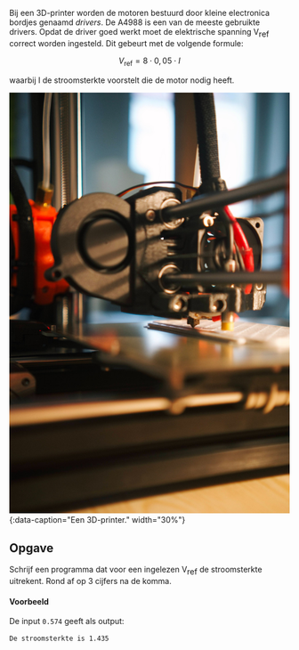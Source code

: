 Bij een 3D-printer worden de motoren bestuurd door kleine electronica bordjes genaamd *drivers*. De A4988 is een van de meeste gebruikte drivers. Opdat de driver goed werkt moet de elektrische spanning V<span style="vertical-align: sub;">ref</span> correct worden ingesteld. Dit gebeurt met de volgende formule:

$$
V_{\text{ref}} = 8\cdot 0,05 \cdot I
$$

waarbij I de stroomsterkte voorstelt die de motor nodig heeft.

![Een 3D-printer.](media/3dprinter.jpg "Foto door Kadir Celep op Unsplash."){:data-caption="Een 3D-printer." width="30%"}

## Opgave
Schrijf een programma dat voor een ingelezen V<span style="vertical-align: sub;">ref</span> de stroomsterkte uitrekent. Rond af op 3 cijfers na de komma.

#### Voorbeeld
De input `0.574` geeft als output:
```
De stroomsterkte is 1.435
```